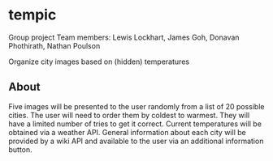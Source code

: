 # tempic

Group project
Team members:
Lewis Lockhart, James Goh, Donavan Phothirath, Nathan Poulson


Organize city images based on (hidden) temperatures 

## About

Five images will be presented to the user randomly from a list of 20 possible cities. The user will need to order them by coldest to warmest. They will have a limited number of tries to get it correct. Current temperatures will be obtained via a weather API. General information about each city will be provided by a wiki API and available to the user via an additional information button. 
